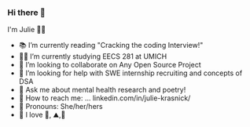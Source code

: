 ### Hi there 👋
I'm Julie :red_haired_woman:	
- :books: I’m currently reading "Cracking the coding Interview!"
- :woman_technologist: I’m currently studying EECS 281 at UMICH
- :deciduous_tree:	 I’m looking to collaborate on Any Open Source Project
- 🤔 I’m looking for help with SWE internship recruiting and concepts of DSA
- :thought_balloon:	Ask me about mental health research and poetry!
- :link: How to reach me: ... linkedin.com/in/julie-krasnick/
- :slightly_smiling_face: Pronouns: She/her/hers
- :partying_face:	I love :chocolate_bar:, :mountain:,:tennis:		

<!--
**jckras/jckras** is a ✨ _special_ ✨ repository because its `README.md` (this file) appears on your GitHub profile.

